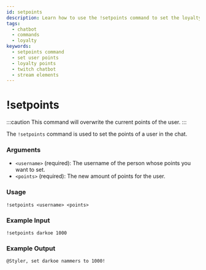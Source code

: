 ```yaml
---
id: setpoints
description: Learn how to use the !setpoints command to set the loyalty points of a user in your Twitch chat. Easily manage and customize user points with this handy command.
tags:
  - chatbot
  - commands
  - loyalty
keywords:
  - setpoints command
  - set user points
  - loyalty points
  - twitch chatbot
  - stream elements
---
```

# !setpoints

:::caution
This command will overwrite the current points of the user.
:::

The `!setpoints` command is used to set the points of a user in the chat.

### Arguments

- `<username>` (required): The username of the person whose points you want to set.
- `<points>` (required): The new amount of points for the user.

### Usage

````
!setpoints <username> <points> 
````

### Example Input

```
!setpoints darkoe 1000
```

### Example Output

```
@Styler, set darkoe nammers to 1000! 
```
